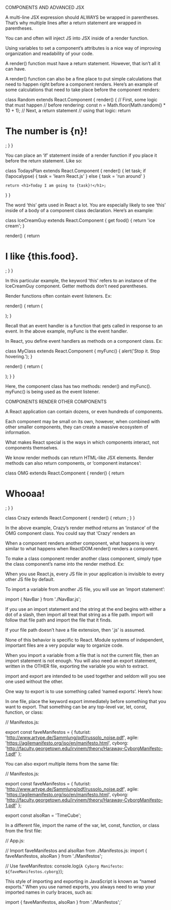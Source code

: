 COMPONENTS AND ADVANCED JSX

A multi-line JSX expression should ALWAYS be wrapped in parentheses. That’s why multiple lines after a return statement are wrapped in parentheses. 

You can and often will inject JS into JSX inside of a render function. 

Using variables to set a component’s attributes is a nice way of improving organization and readability of your code. 

A render() function must have a return statement. However, that isn’t all it can have. 

A render() function can also be a fine place to put simple calculations that need to happen right before a component renders. Here’s an example of some calculations that need to take place before the component renders: 

class Random extends React.Component {
  render() {
    // First, some logic that must happen
    // before rendering:
    const n = Math.floor(Math.random() * 10 + 1);
    // Next, a return statement
    // using that logic:
    return <h1>The number is {n}!</h1>;
  }
}

You can place an ‘if’ statement inside of a render function if you place it before the return statement. Like so: 

class TodaysPlan extends React.Component {
  render() {
    let task;
    if (!apocalypse) {
      task = 'learn React.js'
    } else {
      task = 'run around'
    }

    return <h1>Today I am going to {task}!</h1>;
  }
}

The word ‘this’ gets used in React a lot. You are especially likely to see ‘this’ inside of a body of a component class declaration. Here’s an example: 

class IceCreamGuy extends React.Component {
  get food() {
    return 'ice cream';
  }

  render() {
    return <h1>I like {this.food}.</h1>;
  }
}

In this particular example, the keyword ‘this’ refers to an instance of the  IceCreamGuy component. Getter methods don’t need parentheses. 

Render functions often contain event listeners. Ex: 

render() {
  return (
    <div onHover={myFunc}>
    </div>
  );
}

Recall that an event handler is a function that gets called in response to an event. In the above example, myFunc is the event handler. 

In React, you define event handlers as methods on a component class. Ex: 

class MyClass extends React.Component {
  myFunc() {
    alert('Stop it.  Stop hovering.');
  }

  render() {
    return (
      <div onHover={this.myFunc}>
      </div>
    );
  }
}

Here, the component class has two methods: render() and myFunc(). myFunc() is being used as the event listener. 




COMPONENTS RENDER OTHER COMPONENTS

A React application can contain dozens, or even hundreds of components. 

Each component may be small on its own, however, when combined with other smaller components, they can create a massive ecosystem of information. 

What makes React special is the ways in which components interact, not components themselves. 

We know render methods can return HTML-like JSX elements. Render methods can also return components, or ‘component instances’: 

class OMG extends React.Component {
  render() {
    return <h1>Whooaa!</h1>;
  }
}

class Crazy extends React.Component {
  render() {
    return <OMG />;
  }
}

In the above example, Crazy’s render method returns an ‘instance’ of the OMG component class. You could say that ‘Crazy’ renders an <OMG />

When a component renders another component, what happens is very similar to what happens when ReactDOM.render() renders a component. 

To make a class component render another class component, simply type the class component’s name into the render method. Ex: <NavBar />

When you use React.js, every JS file in your application is invisible to every other JS file by default. 

To import a variable from another JS file, you will use an ‘import statement’: 

import { NavBar } from './NavBar.js';

If you use an import statement and the string at the end begins with either a dot of a slash, then import all treat that string as a file path. import will follow that file path and import the file that it finds. 

If your file path doesn’t have a file extension, then ‘.js’ is assumed. 

None of this behavior is specific to React. Module systems of independent, important files are a very popular way to organize code. 

When you import a variable from a file that is not the current file, then an import statement is not enough. You will also need an export statement, written in the OTHER file, exporting the variable you wish to extract. 

import and export are intended to be used together and seldom will you see one used without the other. 

One way to export is to use something called ‘named exports’. Here’s how: 

In one file, place the keyword export immediately before something that you want to export. That something can be any top-level var, let, const, function, or class: 

// Manifestos.js:

export const faveManifestos = {
  futurist: 'http://www.artype.de/Sammlung/pdf/russolo_noise.pdf',
  agile: 'https://agilemanifesto.org/iso/en/manifesto.html',
  cyborg:   'http://faculty.georgetown.edu/irvinem/theory/Haraway-CyborgManifesto-1.pdf'
};

You can also export multiple items from the same file: 

// Manifestos.js:

export const faveManifestos = {
  futurist: 'http://www.artype.de/Sammlung/pdf/russolo_noise.pdf',
  agile:  'https://agilemanifesto.org/iso/en/manifesto.html',
  cyborg:   'http://faculty.georgetown.edu/irvinem/theory/Haraway-CyborgManifesto-1.pdf'
};

export const alsoRan = 'TimeCube';

In a different file, import the name of the var, let, const, function, or class from the first file:

// App.js:

// Import faveManifestos and alsoRan from ./Manifestos.js:
import { faveManifestos, alsoRan } from './Manifestos';

// Use faveManifestos:
console.log(`A Cyborg Manifesto:  ${faveManifestos.cyborg}`); 

This style of importing and exporting in JavaScript is known as “named exports.” When you use named exports, you always need to wrap your imported names in curly braces, such as:

import { faveManifestos, alsoRan } from './Manifestos';`
